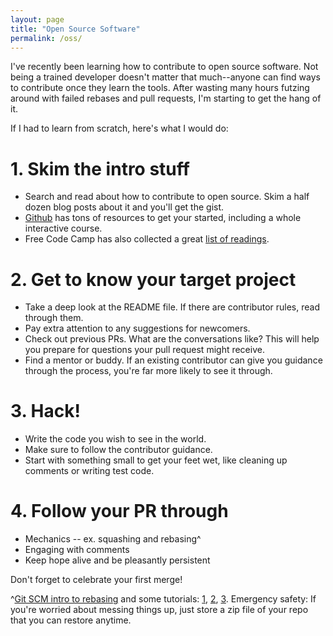 ```yaml
---
layout: page
title: "Open Source Software"
permalink: /oss/
---
```


I've recently been learning how to contribute to open source software. Not being a trained developer doesn't matter that much--anyone can find ways to contribute once they learn the tools. After wasting many hours futzing around with failed rebases and pull requests, I'm starting to get the hang of it. 

If I had to learn from scratch, here's what I would do:

# 1. Skim the intro stuff
- Search and read about how to contribute to open source. Skim a half dozen blog posts about it and you'll get the gist.
- [Github](https://opensource.guide/how-to-contribute/) has tons of resources to get your started, including a whole interactive course. 
- Free Code Camp has also collected a great [list of readings](https://github.com/freeCodeCamp/how-to-contribute-to-open-source).

# 2. Get to know your target project
- Take a deep look at the README file. If there are contributor rules, read through them. 
- Pay extra attention to any suggestions for newcomers.
- Check out previous PRs. What are the conversations like? This will help you prepare for questions your pull request might receive.
- Find a mentor or buddy. If an existing contributor can give you guidance through the process, you're far more likely to see it through.

# 3. Hack!
- Write the code you wish to see in the world. 
- Make sure to follow the contributor guidance. 
- Start with something small to get your feet wet, like cleaning up comments or writing test code.

# 4. Follow your PR through
- Mechanics -- ex. squashing and rebasing^
- Engaging with comments
- Keep hope alive and be pleasantly persistent

Don't forget to celebrate your first merge!

^[Git SCM intro to rebasing](https://git-scm.com/book/en/v2/Git-Branching-Rebasing) and some tutorials: [1](https://github.com/openedx/edx-platform/wiki/How-to-Rebase-a-Pull-Request), [2](https://www.digitalocean.com/community/tutorials/how-to-rebase-and-update-a-pull-request), [3](https://anavarre.net/how-to-rebase-a-github-pull-request/). Emergency safety:  If you're worried about messing things up, just store a zip file of your repo that you can restore anytime.